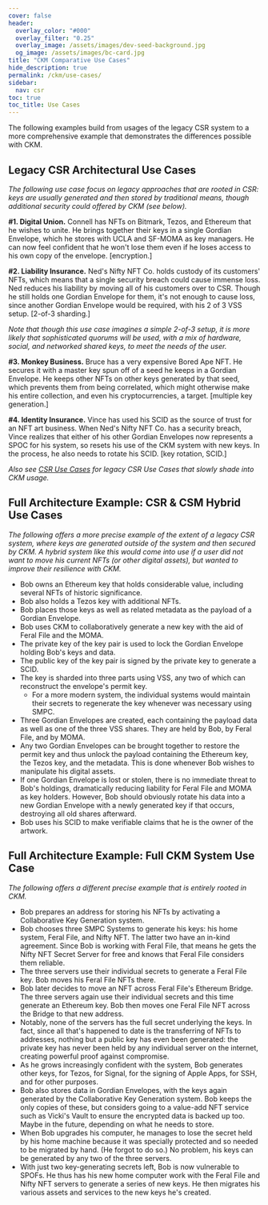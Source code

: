 ```yaml
---
cover: false
header:
  overlay_color: "#000"
  overlay_filter: "0.25"
  overlay_image: /assets/images/dev-seed-background.jpg
  og_image: /assets/images/bc-card.jpg
title: "CKM Comparative Use Cases"
hide_description: true
permalink: /ckm/use-cases/
sidebar:
  nav: csr
toc: true
toc_title: Use Cases
---
```


The following examples build from usages of the legacy CSR system to a more comprehensive example that demonstrates the differences possible with CKM.

## Legacy CSR Architectural Use Cases

_The following use case focus on legacy approaches that are rooted in CSR: keys are usually generated and then stored by traditional means, though additional security could offered by CKM (see below)._

**#1. Digital Union.** Connell has NFTs on Bitmark, Tezos, and Ethereum that he wishes to unite. He brings together their keys in a single Gordian Envelope, which he stores with UCLA and SF-MOMA as key managers. He can now feel confident that he won't lose them even if he loses access to his own copy of the envelope. [encryption.]

**#2. Liability Insurance.** Ned's Nifty NFT Co. holds custody of its customers' NFTs, which means that a single security breach could cause immense loss. Ned reduces his liability by moving all of his customers over to CSR. Though he still holds one Gordian Envelope for them, it's not enough to cause loss, since another Gordian Envelope would be required, with his 2 of 3 VSS setup. [2-of-3 sharding.]

_Note that though this use case imagines a simple 2-of-3 setup, it is more likely that sophisticated quorums will be used, with a mix of hardware, social, and networked shared keys, to meet the needs of the user._

**#3. Monkey Business.** Bruce has a very expensive Bored Ape NFT. He secures it with a master key spun off of a seed he keeps in a Gordian Envelope. He keeps other NFTs on other keys generated by that seed, which prevents them from being correlated, which might otherwise make his entire collection, and even his cryptocurrencies, a target. [multiple key generation.]

**#4. Identity Insurance.** Vince has used his SCID as the source of trust for an NFT art business. When Ned's Nifty NFT Co. has a security breach, Vince realizes that either of his other Gordian Envelopes now represents a SPOC for his system, so resets his use of the CKM system with new keys. In the process, he also needs to rotate his SCID. [key rotation, SCID.]

_Also see [CSR Use Cases](/csr/use-cases/) for legacy CSR Use Cases that slowly shade into CKM usage._

## Full Architecture Example: CSR & CSM Hybrid Use Cases

_The following offers a more precise example of the extent of a legacy CSR system, where keys are generated outside of the system and then secured by CKM. A hybrid system like this would come into use if a user did not want to move his current NFTs (or other digital assets), but wanted to improve their resilience with CKM._

* Bob owns an Ethereum key that holds considerable value, including several NFTs of historic significance.
* Bob also holds a Tezos key with additional NFTs.
* Bob places those keys as well as related metadata as the payload of a Gordian Envelope.
* Bob uses CKM to collaboratively generate a new key with the aid of Feral File and the MOMA.
* The private key of the key pair is used to lock the Gordian Envelope holding Bob's keys and data.
* The public key of the key pair is signed by the private key to generate a SCID. 
* The key is sharded into three parts using VSS, any two of which can reconstruct the envelope's permit key.
   * For a more modern system, the individual systems would maintain their secrets to regenerate the key whenever was necessary using SMPC.
* Three Gordian Envelopes are created, each containing the payload data as well as one of the three VSS shares. They are held by Bob, by Feral File, and by MOMA. 
* Any two Gordian Envelopes can be brought together to restore the permit key and thus unlock the payload containing the Ethereum key, the Tezos key, and the metadata. This is done whenever Bob wishes to manipulate his digital assets.
* If one Gordian Envelope is lost or stolen, there is no immediate threat to Bob's holdings, dramatically reducing liability for Feral File and MOMA as key holders. However, Bob should obviously rotate his data into a new Gordian Envelope with a newly generated key if that occurs, destroying all old shares afterward.
* Bob uses his SCID to make verifiable claims that he is the owner of the artwork.

## Full Architecture Example: Full CKM System Use Case

_The following offers a different precise example that is entirely rooted in CKM._

* Bob prepares an address for storing his NFTs by activating a Collaborative Key Generation system.
* Bob chooses three SMPC Systems to generate his keys: his home system, Feral File, and Nifty NFT. The latter two have an in-kind agreement. Since Bob is working with Feral File, that means he gets the Nifty NFT Secret Server for free and knows that Feral File considers them reliable.
* The three servers use their individual secrets to generate a Feral File key. Bob moves his Feral File NFTs there.
* Bob later decides to move an NFT across Feral File's Ethereum Bridge. The three servers again use their individual secrets and this time generate an Ethereum key. Bob then moves one Feral File NFT across the Bridge to that new address.
* Notably, none of the servers has the full secret underlying the keys. In fact, since all that's happened to date is the transferring of NFTs to addresses, nothing but a public key has even been generated: the private key has never been held by any individual server on the internet, creating powerful proof against compromise.
* As he grows increasingly confident with the system, Bob generates other keys, for Tezos, for Signal, for the signing of Apple Apps, for SSH, and for other purposes. 
* Bob also stores data in Gordian Envelopes, with the keys again generated by the Collaborative Key Generation system. Bob keeps the only copies of these, but considers going to a value-add NFT service such as Vicki's Vault to ensure the encrypted data is backed up too. Maybe in the future, depending on what he needs to store.
* When Bob upgrades his computer, he manages to lose the secret held by his home machine because it was specially protected and so needed to be migrated by hand. (He forgot to do so.) No problem, his keys can be generated by any two of the three servers.
* With just two key-generating secrets left, Bob is now vulnerable to SPOFs. He thus has his new home computer work with the Feral File and Nifty NFT servers to generate a series of new keys. He then migrates his various assets and services to the new keys he's created.
